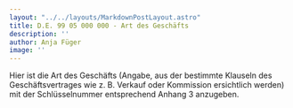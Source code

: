 ```yaml
---
layout: "../../layouts/MarkdownPostLayout.astro"
title: D.E. 99 05 000 000 - Art des Geschäfts
description: ''
author: Anja Füger
image: ''
---
```


Hier ist die Art des Geschäfts (Angabe, aus der bestimmte Klauseln des Geschäftsvertrages wie z. B. Verkauf oder Kommission ersichtlich werden) mit der Schlüsselnummer entsprechend Anhang 3 anzugeben.